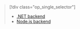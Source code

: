 > [!div class="op_single_selector"]
> 
> * [.NET backend](../articles/app-service-mobile/app-service-mobile-dotnet-backend-how-to-use-server-sdk.md)
> * [Node.js backend](../articles/app-service-mobile/app-service-mobile-node-backend-how-to-use-server-sdk.md)
> 
> 

